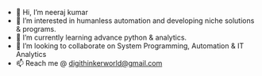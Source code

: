 - 👋 Hi, I’m neeraj kumar
- 👀 I’m interested in humanless automation and developing niche solutions & programs.
- 🌱 I’m currently learning advance python & analytics.
- 💞️ I’m looking to collaborate on System Programming, Automation & IT Analytics
- 📫 Reach me @ digithinkerworld@gmail.com

<!---
neeraj-k5/neeraj-k5 is a ✨ special ✨ repository because its `README.md` (this file) appears on your GitHub profile.
You can click the Preview link to take a look at your changes.
--->
